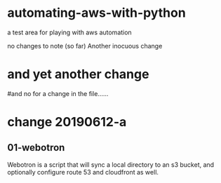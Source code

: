 # automating-aws-with-python
a test area for playing with aws automation

no changes to note (so far)
Another inocuous change
#
# and yet another change

#and no for a change in the file......
# change 20190612-a

## 01-webotron

Webotron is a script that will sync a local directory to an s3 bucket, and
optionally configure route 53 and cloudfront as well.

